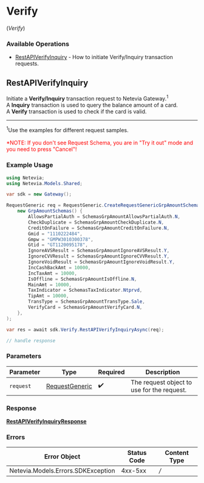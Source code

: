 # Verify
(*Verify*)

### Available Operations

* [RestAPIVerifyInquiry](#restapiverifyinquiry) - How to initiate Verify/Inquiry transaction requests.

## RestAPIVerifyInquiry

Initiate a <b>Verify/Inquiry</b> transaction request to Netevia Gateway.<sup>1</sup><br>
A <b>Inquiry</b> transaction is used to query the balance amount of a card.<br>
A <b>Verify</b> transaction is used to check if the card is valid.
<hr>
<sup>1</sup>Use the examples for different request samples.
<br><br><span style="color:red">*NOTE: If you don't see Request Schema, you are in "Try it out" mode and you need to press "Cancel"!</span>


### Example Usage

```csharp
using Netevia;
using Netevia.Models.Shared;

var sdk = new Gateway();

RequestGeneric req = RequestGeneric.CreateRequestGenericGrpAmountSchemas(
    new GrpAmountSchemas() {
        AllowsPartialAuth = SchemasGrpAmountAllowsPartialAuth.N,
        CheckDuplicate = SchemasGrpAmountCheckDuplicate.N,
        CreditOnFailure = SchemasGrpAmountCreditOnFailure.N,
        Gmid = "1110222484",
        Gmpw = "GMPW3010300378",
        Gtid = "GT1120095178",
        IgnoreAVSResult = SchemasGrpAmountIgnoreAVSResult.Y,
        IgnoreCVVResult = SchemasGrpAmountIgnoreCVVResult.Y,
        IgnoreVoidResult = SchemasGrpAmountIgnoreVoidResult.Y,
        IncCashBackAmt = 10000,
        IncTaxAmt = 10000,
        IsOffline = SchemasGrpAmountIsOffline.N,
        MainAmt = 10000,
        TaxIndicator = SchemasTaxIndicator.Ntprvd,
        TipAmt = 10000,
        TransType = SchemasGrpAmountTransType.Sale,
        VerifyCard = SchemasGrpAmountVerifyCard.N,
    },
);

var res = await sdk.Verify.RestAPIVerifyInquiryAsync(req);

// handle response
```

### Parameters

| Parameter                                               | Type                                                    | Required                                                | Description                                             |
| ------------------------------------------------------- | ------------------------------------------------------- | ------------------------------------------------------- | ------------------------------------------------------- |
| `request`                                               | [RequestGeneric](../../Models/Shared/RequestGeneric.md) | :heavy_check_mark:                                      | The request object to use for the request.              |


### Response

**[RestAPIVerifyInquiryResponse](../../Models/Operations/RestAPIVerifyInquiryResponse.md)**
### Errors

| Error Object                       | Status Code                        | Content Type                       |
| ---------------------------------- | ---------------------------------- | ---------------------------------- |
| Netevia.Models.Errors.SDKException | 4xx-5xx                            | */*                                |
